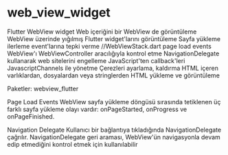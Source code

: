 # web_view_widget
 Flutter WebView widget
 Web içeriğini bir WebView de görüntüleme
 WebView üzerinde yığılmış Flutter widget'larını görüntüleme
 Sayfa yükleme ilerleme event'larına tepki verme //WebViewStack.dart page load events
 WebView'ı WebViewController aracılığıyla kontrol etme
 NavigationDelegate kullanarak web sitelerini engelleme
 JavaScript'ten callback'leri JavascriptChannels ile yönetme
 Çerezleri ayarlama, kaldırma
 HTML içeren varlıklardan, dosyalardan veya stringlerden HTML yükleme ve görüntüleme


 Paketler:
 webview_flutter

 Page Load Events
 WebView sayfa yükleme döngüsü sırasında tetiklenen üç farklı sayfa yükleme olayı vardır: onPageStarted, onProgress ve onPageFinished.

 Navigation Delegate
 Kullanıcı bir bağlantıya tıkladığında NavigationDelegate çağrılır. NavigationDelegate geri araması, WebView'ün navigasyonla devam edip etmediğini kontrol etmek için kullanılabilir